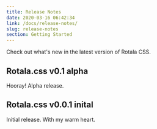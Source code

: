 ```yaml
---
title: Release Notes
date: 2020-03-16 06:42:34
link: /docs/release-notes/
slug: release-notes
section: Getting Started
---
```


Check out what's new in the latest version of Rotala CSS.

## Rotala.css v0.1 alpha
Hooray! Alpha release.

## Rotala.css v0.0.1 inital
Initial release. With my warm heart.